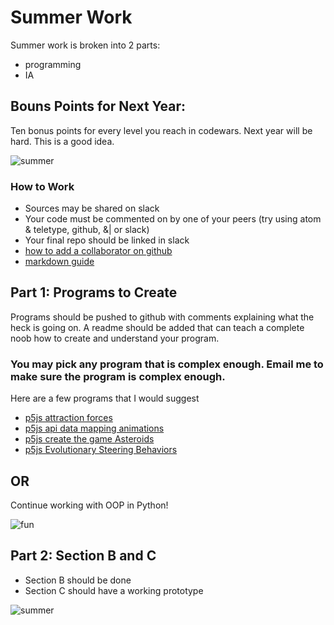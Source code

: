 # Summer Work

Summer work is broken into 2 parts: 
- programming 
- IA

## Bouns Points for Next Year:
Ten bonus points for every level you reach in codewars. Next year will be hard. This is a good idea.


![summer](https://pre00.deviantart.net/0be9/th/pre/f/2014/104/4/d/summer_doge_wallpaper_by_nicdroidph-d7eir0s.png)

### How to Work
- Sources may be shared on slack
- Your code must be commented on by one of your peers (try using atom & teletype, github, &| or slack)
- Your final repo should be linked in slack
- [how to add a collaborator on github](https://stackoverflow.com/questions/7920320/adding-a-collaborator-to-my-free-github-account)
- [markdown guide](https://guides.github.com/features/mastering-markdown/)


## Part 1: Programs to Create

Programs should be pushed to github with comments explaining what the heck is going on. A readme should be added that can teach a complete noob how to create and understand your program.

### You may pick any program that is complex enough. Email me to make sure the program is complex enough.


Here are a few programs that I would suggest

- [p5js attraction forces](https://www.youtube.com/watch?v=OAcXnzRNiCY)
- [p5js api data mapping animations](https://www.youtube.com/watch?v=ZiYdOwOrGyc)
- [p5js create the game Asteroids](https://www.youtube.com/watch?v=hacZU523FyM)
- [p5js Evolutionary Steering Behaviors](https://www.youtube.com/watch?v=flxOkx0yLrY&t=242s)

## OR

Continue working with OOP in Python!

![fun](https://cdn-images-1.medium.com/max/500/1*qZoBA3wFh-82y2N3qQCdpw.jpeg)



## Part 2: Section B and C
- Section B should be done
- Section C should have a working prototype

![summer](https://i.imgur.com/zmX4bRU.png)
